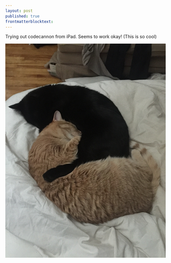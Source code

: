 ```yaml
---
layout: post
published: true
frontmatterblocktext:
---
```



Trying out codecannon from iPad. Seems to work okay! (This is so cool)

![](/uploads/versions/img-1254---x----2448-3264x---.JPG)